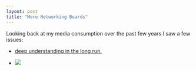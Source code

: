 ```yaml
---
layout: post
title: "More Networking Boards"
---
```


Looking back at my media consumption over the past few years I saw a few issues:

* [deep understanding in the long run.](https://news.ycombinator.com/item?id=29621642)

* ![]({{site.baseurl}}/assets/2021-03-01-my-interviewing-success/2016-internship-applications.png)
